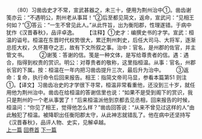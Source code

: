 　　（80）习凿齿史才不常，宣武甚器之，未三十，便用为荆州治中①。凿齿谢笺亦云：“不遇明公，荆州老从事耳！”②后至都见简文，返命，宣武问：“见相王何如？”③答云：“一生不曾见此人。”从此忤旨，出为衡阳郡，性理遂错。于病中犹作《汉晋春秋》，品评卓逸。
　　【注释】①史才：编撰史书的才学。宣武：桓温的谥号。桓温在东晋时代权势很大，累迁荆州刺史，后任大司马、大将军，逐渐总揽大权，久怀篡夺之志，故有下文所叙之事。治中：官名，是州郡的佐官，并主管文书。
　　②谢笺：答谢的信。笺是一种文体，是写给尊贵者的信。遇：遇合，指得到权贵的赏识。明公：对尊贵者的敬称，这里指桓温。从事：官名，州郡长官的下属。按：桓温在一年内把习凿齿提升三次，最后升为治中。
　　③返命：复命，执行命令后回来报告。相王：指简文帝司马显，参看本篇第51 则注①。【译文】习凿齿冶史的才学很下寻常，桓温非常看重他，还没到三十岁，就任用他为荆州治中。凿齿在给桓温的答谢信里也说：“如果不是受到阁下的赏识，我只是荆州的一个老从事罢了！”后来桓温派他到京都去见丞相，回来报告的时候，桓温问：“你见了相王，觉得他怎么样？”凿齿回答说：“从来不曾见过这样的人”由此触犯了桓温。被降职出任衡阳郡太守，从此神志就错乱了。他在病中还坚持写《汉晋春秋》，品评人物、史实，见解卓越。
<br>[上一篇](04_079) [回卷首](04_000) [下一篇](04_081)
